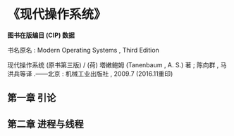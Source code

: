 # 《现代操作系统》

**图书在版编目 (CIP) 数据** 

书名原名 : Modern Operating Systems , Third Edition

现代操作系统 (原书第三版) / (荷) 塔嫩鲍姆 (Tanenbaum , A. S.) 著 ; 陈向群 , 马洪兵等译 .——北京 : 机械工业出版社 , 2009.7 (2016.11重印)

## 第一章  引论



## 第二章  进程与线程


